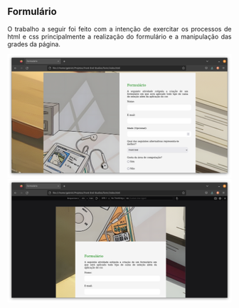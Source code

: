 <div align="justify">

## Formulário

O trabalho a seguir foi feito com a intenção de exercitar os processos de html e css principalmente a realização do formulário e a manipulação das grades da página.

<div align="center">
	<img src="./readme-images/1.png" />
</div>

<div align="center">
	<img src="./readme-images/2.png" />
</div>

</div>

